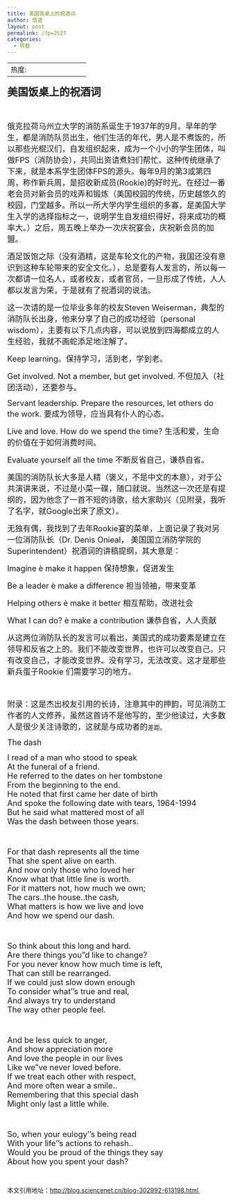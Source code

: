 ```yaml
---
title: 美国饭桌上的祝酒词
author: 悟道
layout: post
permalink: /?p=2527
categories:
  - 转载
---
```

<table>
  <tr cellpadding=0><td>
    热度:
  </td><td cellpadding=0><img src='http://210.75.224.29/wordpress/wp-content/plugins/statpresscn/images/sun.gif' width=10 height=10 border=0 /></td><td cellpadding=0><img src='http://210.75.224.29/wordpress/wp-content/plugins/statpresscn/images/sun_dark.gif' width=10 height=10 border=0 /></td><td cellpadding=0><img src='http://210.75.224.29/wordpress/wp-content/plugins/statpresscn/images/sun_dark.gif' width=10 height=10 border=0 /></td><td cellpadding=0><img src='http://210.75.224.29/wordpress/wp-content/plugins/statpresscn/images/sun_dark.gif' width=10 height=10 border=0 /></td><td cellpadding=0><img src='http://210.75.224.29/wordpress/wp-content/plugins/statpresscn/images/sun_dark.gif' width=10 height=10 border=0 /></td></tr>
</table>

<span style="font-size: x-large;"><strong>美国饭桌上的祝酒词</strong></span>

<span style="font-size: large;"> </span>

<span style="font-size: large;"> 俄克拉荷马州立大学的消防系诞生于1937年的9月。早年的学生，都是消防队员出生，他们生活的年代，男人是不煮饭的，所以那些光棍汉们，自发组织起来，成为一个小小的学生团体，叫做FPS（消防协会），共同出资请煮妇们帮忙。这种传统继承了下来，就是本系学生团体FPS的源头。每年9月的第3或第四周，称作新兵周，是招收新成员(Rookie)的好时光。在经过一番老会员对新会员的戏弄和锻炼（美国校园的传统，历史越悠久的校园，门堂越多。所以一所大学内学生组织的多寡，是美国大学生入学的选择指标之一，说明学生自发组织得好，将来成功的概率大。）之后，周五晚上举办一次庆祝宴会，庆祝新会员的加盟。</span>

<span style="font-size: large;"> 酒足饭饱之际（没有酒精，这是车轮文化的产物，我国还没有意识到这种车轮带来的安全文化。），总是要有人发言的，所以每一次都请一位名人，或者校友，或者官员，一旦形成了传统，人人都以发言为荣，于是就有了祝酒词的说法。</span>

<span style="font-size: large;"> 这一次请的是一位毕业多年的校友Steven Weiserman，典型的消防队长出身，他来分享了自己的成功经验（personal wisdom），主要有以下几点内容，可以说放到四海都成立的人生经验，我就不画蛇添足地注解了。</span>

<span style="font-size: large;">Keep learning。保持学习，活到老，学到老。</span>

<span style="font-size: large;">Get involved. Not a member, but get involved. 不但加入（社团活动），还要参与。</span>

<span style="font-size: large;">Servant leadership. Prepare the resources, let others do the work. 要成为领导，应当具有仆人的心态。</span>

<span style="font-size: large;">Live and love. How do we spend the time? 生活和爱，生命的价值在于如何消费时间。</span>

<span style="font-size: large;">Evaluate yourself all the time 不断反省自己，谦恭自省。</span>

<span style="font-size: large;"> 美国的消防队长大多是人精（褒义，不是中文的本意），对于公共演讲来说，不过是小菜一碟，随口就说。当然这一次还是有提纲的，因为他念了一首不短的诗歌，给大家助兴（见附录，我听了名字，就Google出来了原文）。</span>

<span style="font-size: large;"> 无独有偶，我找到了去年Rookie宴的菜单，上面记录了我对另一位消防队长（Dr. Denis Onieal， 美国国立消防学院的Superintendent）祝酒词的讲稿提纲，其大意是：</span>

<span style="font-size: large;">Imagine è make it happen 保持想象，促进发生</span>

<span style="font-size: large;">Be a leader è make a difference 担当领袖，带来变革</span>

<span style="font-size: large;">Helping others è make it better 相互帮助，改进社会</span>

<span style="font-size: large;">What I can do? è make a contribution 谦恭自省，人人贡献</span>

<span style="font-size: large;"> 从这两位消防队长的发言可以看出，美国式的成功要素是建立在领导和反省之上的。我们不能改变世界，也许可以改变自己。只有改变自己，才能改变世界。没有学习，无法改变。这才是那些新兵蛋子Rookie 们需要学习的地方。</span>

<span style="font-size: large;"> </span>

<span style="font-size: large;">附录：这是杰出校友引用的长诗，注意其中的押韵，可见消防工作者的人文修养，虽然这首诗不是他写的，至少他读过，大多数人是很少关注诗歌的，这就是</span><span style="font-size: large;">与成功者的</span>差距。

<span style="font-size: large;">The dash</span>

<span style="font-size: large;">I read of a man who stood to speak<br /> At the funeral of a friend.<br /> He referred to the dates on her tombstone<br /> From the beginning to the end.<br /> He noted that first came her date of birth<br /> And spoke the following date with tears, 1964-1994<br /> But he said what mattered most of all<br /> Was the dash between those years.</span>

<span style="font-size: large;"> </span>

<span style="font-size: large;">For that dash represents all the time<br /> That she spent alive on earth.<br /> And now only those who loved her<br /> Know what that little line is worth.<br /> For it matters not, how much we own;<br /> The cars..the house..the cash,<br /> What matters is how we live and love<br /> And how we spend our dash.</span>

<span style="font-size: large;"> </span>

<span style="font-size: large;">So think about this long and hard.<br /> Are there things you”d like to change?<br /> For you never know how much time is left,<br /> That can still be rearranged.<br /> If we could just slow down enough<br /> To consider what’’s true and real,<br /> And always try to understand<br /> The way other people feel.</span>

<span style="font-size: large;"> </span>

<span style="font-size: large;">And be less quick to anger,<br /> And show appreciation more<br /> And love the people in our lives<br /> Like we”ve never loved before.<br /> If we treat each other with respect,<br /> And more often wear a smile..<br /> Remembering that this special dash<br /> Might only last a little while.</span>

<span style="font-size: large;"> </span>

<span style="font-size: large;">So, when your eulogy’’s being read<br /> With your life’’s actions to rehash..<br /> Would you be proud of the things they say<br /> About how you spent your dash?</span>

&nbsp;

<label>本文引用地址：</label><a href="http://blog.sciencenet.cn/blog-302992-613198.html" target="_blank">http://blog.sciencenet.cn/blog-302992-613198.html </a>